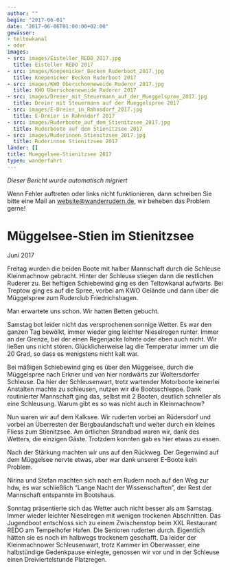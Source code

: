 ```yaml
---
author: ""
begin: "2017-06-01"
date: "2017-06-06T01:00:00+02:00"
gewässer:
- teltowkanal
- oder
images:
- src: images/Eisteller_REDO_2017.jpg
  title: Eisteller REDO 2017
- src: images/Koepenicker_Becken_Ruderboot_2017.jpg
  title: Koepenicker Becken Ruderboot 2017
- src: images/KWO_Oberschoeneweide_Ruderer_2017.jpg
  title: KWO Oberschoeneweide Ruderer 2017
- src: images/Dreier_mit_Steuermann_auf_der_Mueggelspree_2017.jpg
  title: Dreier mit Steuermann auf der Mueggelspree 2017
- src: images/E-Dreier_in_Rahnsdorf_2017.jpg
  title: E-Dreier in Rahnsdorf 2017
- src: images/Ruderboote_auf_dem_Stienitzsee_2017.jpg
  title: Ruderboote auf dem Stienitzsee 2017
- src: images/Ruderinnen_Stienitzsee_2017.jpg
  title: Ruderinnen Stienitzsee 2017
länder: []
title: Mueggelsee-Stienitzsee 2017
typen: wanderfahrt
---
```



*Dieser Bericht wurde automatisch migriert*

Wenn Fehler auftreten oder links nicht funktionieren, dann schreiben Sie bitte eine Mail an website@wanderrudern.de, wir beheben das Problem gerne!



# Müggelsee-Stien im Stienitzsee


Juni 2017

Freitag wurden die beiden Boote mit halber Mannschaft durch die Schleuse Kleinmachnow gebracht. Hinter der Schleuse stiegen dann die restlichen Ruderer zu. Bei heftigen Schiebewind ging es den Teltowkanal aufwärts. Bei Treptow ging es auf die Spree, vorbei am KWO Gelände und dann über die Müggelspree zum Ruderclub Friedrichshagen.

Man erwartete uns schon. Wir hatten Betten gebucht.

Samstag bot leider nicht das versprochenen sonnige Wetter. Es war den ganzen Tag bewölkt, immer wieder ging leichter Nieselregen runter. Immer an der Grenze, bei der einen Regenjacke lohnte oder eben auch nicht. Wir ließen uns nicht stören. Glücklicherweise lag die Temperatur immer um die 20 Grad, so dass es wenigstens nicht kalt war.

Bei mäßigen Schiebewind ging es über den Müggelsee, durch die Müggelspree nach Erkner und von hier nordwärts zur Woltersdorfer Schleuse. Da hier der Schleusenwart, trotz wartender Motorboote keinerlei Anstalten machte zu schleusen, nutzen wir die Bootsschleppe. Dank routinierter Mannschaft ging das, selbst mit 2 Booten, deutlich schneller als eine Schleusung. Warum gibt es so was nicht auch in Kleinmachnow?

Nun waren wir auf dem Kalksee. Wir ruderten vorbei an Rüdersdorf und vorbei an Überresten der Bergbaulandschaft und weiter durch ein kleines Fliess zum Stienitzsee. Am örtlichen Strandbad waren wir, dank des Wetters, die einzigen Gäste. Trotzdem konnten gab es hier etwas zu essen.

Nach der Stärkung machten wir uns auf den Rückweg. Der Gegenwind auf dem Müggelsee nervte etwas, aber war dank unserer E-Boote kein Problem.

Nirina und Stefan machten sich nach em Rudern noch auf den Weg zur hdw, es war schließlich “Lange Nacht der Wissenschaften”, der Rest der Mannschaft entspannte im Bootshaus.

Sonntag präsentierte sich das Wetter auch nicht besser als am Samstag. Immer wieder leichter Nieselregen mit wenigen trockenen Abschnitten. Das Jugendboot entschloss sich zu einem Zwischenstop beim XXL Restaurant REDO am Tempelhofer Hafen. Die Senioren ruderten durch. Eigentlich hätten sie es noch im halbwegs trockenem geschafft. Da leider der Kleinmachnower Schleusenwart, trotz Kammer im Oberwasser, eine halbstündige Gedenkpause einlegte, genossen wir vor und in der Schleuse einen Dreiviertelstunde Platzregen.
